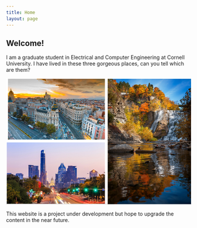 ```yaml
---
title: Home
layout: page
---
```


## Welcome!

I am a graduate student in Electrical and Computer Engineering at Cornell University. I have lived in these three gorgeous places, can you tell which are them?

![](public/img/cities.png)

This website is a project under development but hope to upgrade the content in the near future.